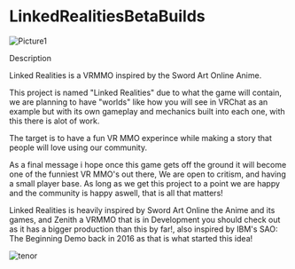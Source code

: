 # LinkedRealitiesBetaBuilds


![Picture1](https://user-images.githubusercontent.com/75220784/113460518-fa05be00-9410-11eb-8806-80ff7e30c307.png)

Description

Linked Realities is a VRMMO inspired by the Sword Art Online Anime.

This project is named "Linked Realities" due to what the game will contain, we are planning to have "worlds" like how you will see in VRChat as an example but with its own gameplay and mechanics built into each one, with this there is alot of work.

The target is to have a fun VR MMO experince while making a story that people will love using our community.

As a final message i hope once this game gets off the ground it will become one of the funniest VR MMO's out there, We are open to critism, and having a small player base. As long as we get this project to a point we are happy and the community is happy aswell, that is all that matters!

Linked Realities is heavily inspired by Sword Art Online the Anime and its games, and Zenith a VRMMO that is in Development you should check out as it has a bigger production than this by far!, also inspired by IBM's SAO: The Beginning Demo back in 2016 as that is what started this idea!


![tenor](https://user-images.githubusercontent.com/75220784/113460462-c9be1f80-9410-11eb-8eb1-8be973bb6a72.gif)

